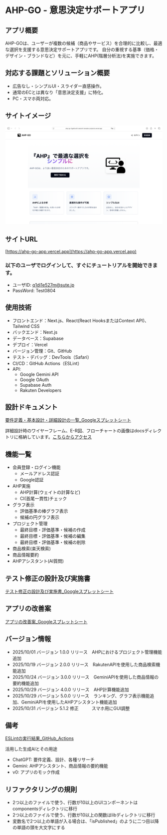 # AHP-GO - 意思決定サポートアプリ

## アプリ概要
AHP-GOは、ユーザーが複数の候補（商品やサービス）を合理的に比較し、最適な選択を支援する意思決定サポートアプリです。
自分の重視する基準（価格・デザイン・ブランドなど）を元に、手軽にAHP(階層分析法)を実施できます。

## 対応する課題とソリューション概要
- 広告なし・シンプルUI・スライダー直感操作。
- 通常のECとは異なり「意思決定支援」に特化。
- PC・スマホ両対応。
  
## サイトイメージ
![アプリ画面](/docs/imgHome.png)

## サイトURL
[https://ahp-go-app.vercel.app](https://ahp-go-app.vercel.app)
### 以下のユーザでログインして、すぐにチュートリアルを開始できます。
- ユーザID: q1dj1e527m@sute.jp
- PassWord: Test0804

## 使用技術
- フロントエンド：Next.js、React(React HooksまたはContext API)、Tailwind CSS
- バックエンド：Next.js
- データベース：Supabase
- デプロイ：Vercel
- バージョン管理：Git、GitHub
- テスト・デバッグ：DevTools（Safari）
- CI/CD：GitHub Actions（ESLint）
- API:
  - Google Gemini API
  - Google OAuth
  - Supabase Auth
  - Rakuten Developers

## 設計ドキュメント
[要件定義・基本設計・詳細設計の一覧_Googleスプレットシート](https://docs.google.com/spreadsheets/d/1V91GRCaYrSsLrcwU9XdJmRWXALMv9mCTmsPwTVjy8nw/edit?usp=share_link)

詳細設計時のワイヤーフレーム、E-R図、フローチャートの画像はdocsディレクトリに格納しています。[こちらからアクセス](./docs)

## 機能一覧
- 会員登録・ログイン機能
  - メールアドレス認証
  - Google認証
- AHP実施
  - AHP計算(ウェイトの計算など)
  - CI(首尾一貫性)チェック
- グラフ表示
  - 評価基準の棒グラフ表示
  - 候補の円グラフ表示
- プロジェクト管理
  - 最終目標・評価基準・候補の作成
  - 最終目標・評価基準・候補の編集
  - 最終目標・評価基準・候補の削除
- 商品検索(楽天検索)
- 商品情報要約
- AHPアシスタント(AI質問)

## テスト修正の設計及び実施書
[テスト修正の設計及び実施書_Googleスプレットシート](https://docs.google.com/spreadsheets/d/1l6FGZCC654AA0JGc9Yi5ejwNrD9lYrjsGLORNtGYA0Y/edit?usp=sharing)

## アプリの改善案
[アプリの改善案_Googleスプレットシート](https://docs.google.com/spreadsheets/d/16qADUG1UQzAl7P2zXhYDQ3DoNlDcob7yfZ9y_fcZJjk/edit?usp=sharing)

## バージョン情報
- 2025/10/01 バージョン 1.0.0 リリース　AHPにおけるプロジェクト管理機能追加
- 2025/10/19 バージョン 2.0.0 リリース　RakutenAPIを使用した商品検索機能追加
- 2025/10/24 バージョン 3.0.0 リリース　GeminiAPIを使用した商品情報の要約機能追加
- 2025/10/29 バージョン 4.0.0 リリース　AHP計算機能追加
- 2025/10/29 バージョン 5.0.0 リリース　ランキング、グラフ表示機能追加、GeminiAPIを使用したAHPアシスタント機能追加
- 2025/10/31 バージョン 5.1.2 修正　　　スマホ用にGUI調整

## 備考
[ESLintの実行結果_GitHub_Actions](./)

活用した生成AIとその用途
- ChatGPT: 要件定義、設計、各種リサーチ
- Gemini: AHPアシスタント、商品情報の要約機能
- v0: アプリのモック作成

## リファクタリングの規則
-  2つ以上のファイルで使う、行数が10以上のUIコンポーネントはcomponentsディレクトリに移行
-  2つ以上のファイルで使う、行数が10以上の関数はlibディレクトリに移行
-  変数名で2つ以上の単語が入る場合は、「isPublished」のように二つ目以降の単語の頭を大文字にする
